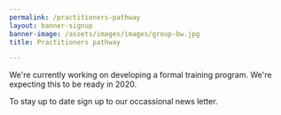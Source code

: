 ```yaml
---
permalink: /practitioners-pathway
layout: banner-signup
banner-image: /assets/images/images/group-bw.jpg
title: Practitioners pathway

---
```


We're currently working on developing a formal training program. We're expecting this to be ready in 2020. 

To stay up to date sign up to our occassional news letter. 